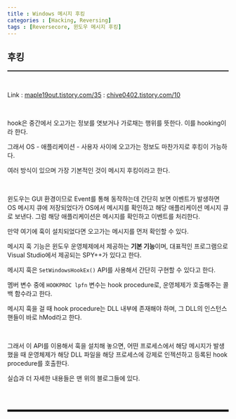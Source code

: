 ```yaml
---
title : Windows 메시지 후킹
categories : [Hacking, Reversing]
tags : [Reversecore, 윈도우 메시지 후킹]
---
```


## 후킹
<hr style="border-top: 1px solid;"><br>

Link
: <a href="https://maple19out.tistory.com/35" target="_blank">maple19out.tistory.com/35</a>
: <a href="https://chive0402.tistory.com/10" target="_blank">chive0402.tistory.com/10</a>

<br>

hook은 중간에서 오고가는 정보를 엿보거나 가로채는 행위를 뜻한다. 이를 hooking이라 한다.

그래서 OS - 애플리케이션 - 사용자 사이에 오고가는 정보도 마찬가지로 후킹이 가능하다.

여러 방식이 있으며 가장 기본적인 것이 메시지 후킹이라고 한다.

<br>

윈도우는 GUI 환경이므로 Event를 통해 동작하는데 간단히 보면 이벤트가 발생하면 OS 메시지 큐에 저장되었다가 OS에서 메시지를 확인하고 해당 애플리케이션 메시지 큐로 보낸다. 그럼 해당 애플리케이션은 메시지를 확인하고 이벤트를 처리한다.

만약 여기에 훅이 설치되었다면 오고가는 메시지를 먼저 확인할 수 있다.

메시지 훅 기능은 윈도우 운영체제에서 제공하는 **기본 기능**이며, 대표적인 프로그램으로 Visual Studio에서 제공되는 SPY++가 있다고 한다.

메시지 훅은 ```SetWindowsHookEx()``` API를 사용해서 간단히 구현할 수 있다고 한다.

멤버 변수 중에 ```HOOKPROC lpfn``` 변수는 hook procedure로, 운영체제가 호출해주는 콜백 함수라고 한다.

메시지 훅을 걸 때 hook procedure는 DLL 내부에 존재해야 하며, 그 DLL의 인스턴스 핸들이 바로 hMod라고 한다.

<br>

그래서 이 API를 이용해서 훅을 설치해 놓으면, 어떤 프로세스에서 해당 메시지가 발생했을 때 운영체제가 해당 DLL 파일을 해당 프로세스에 강제로 인젝션하고 등록된 hook procedure를 호출한다.

실습과 더 자세한 내용들은 맨 위의 블로그들에 있다.

<br><br>
<hr style="border: 2px solid;">
<br><br>